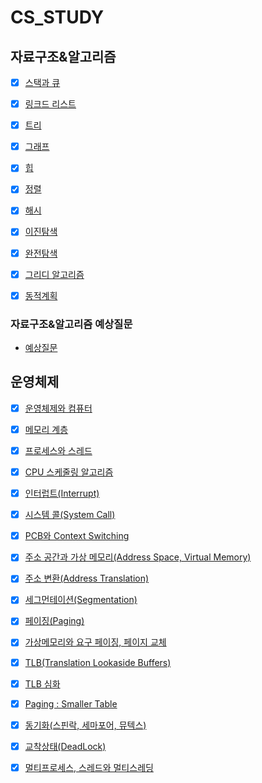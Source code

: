 # CS_STUDY
## 자료구조&알고리즘
* [x] [스택과 큐](https://github.com/dlrkdus/CS_STUDY/tree/main/%EC%9E%90%EB%A3%8C%EA%B5%AC%EC%A1%B0%26%EC%95%8C%EA%B3%A0%EB%A6%AC%EC%A6%98/%EC%8A%A4%ED%83%9D%EA%B3%BC%ED%81%90)

* [x] [링크드 리스트](https://github.com/dlrkdus/CS_STUDY/tree/main/%EC%9E%90%EB%A3%8C%EA%B5%AC%EC%A1%B0%26%EC%95%8C%EA%B3%A0%EB%A6%AC%EC%A6%98/%EC%97%B0%EA%B2%B0%EB%A6%AC%EC%8A%A4%ED%8A%B8)

* [x] [트리](https://github.com/dlrkdus/CS_STUDY/tree/main/%EC%9E%90%EB%A3%8C%EA%B5%AC%EC%A1%B0%26%EC%95%8C%EA%B3%A0%EB%A6%AC%EC%A6%98/%ED%8A%B8%EB%A6%AC)

* [x] [그래프](https://github.com/dlrkdus/CS_STUDY/tree/main/%EC%9E%90%EB%A3%8C%EA%B5%AC%EC%A1%B0%26%EC%95%8C%EA%B3%A0%EB%A6%AC%EC%A6%98/%EA%B7%B8%EB%9E%98%ED%94%84)

* [x] [힙](https://github.com/dlrkdus/CS_STUDY/tree/main/%EC%9E%90%EB%A3%8C%EA%B5%AC%EC%A1%B0%26%EC%95%8C%EA%B3%A0%EB%A6%AC%EC%A6%98/%ED%9E%99)

* [x] [정렬](https://github.com/dlrkdus/CS_STUDY/tree/main/%EC%9E%90%EB%A3%8C%EA%B5%AC%EC%A1%B0%26%EC%95%8C%EA%B3%A0%EB%A6%AC%EC%A6%98/%EC%A0%95%EB%A0%AC)

* [x] [해시](https://github.com/dlrkdus/CS_STUDY/tree/main/%EC%9E%90%EB%A3%8C%EA%B5%AC%EC%A1%B0%26%EC%95%8C%EA%B3%A0%EB%A6%AC%EC%A6%98/%ED%95%B4%EC%8B%9C)

* [x] [이진탐색](https://github.com/dlrkdus/CS_STUDY/tree/main/%EC%9E%90%EB%A3%8C%EA%B5%AC%EC%A1%B0%26%EC%95%8C%EA%B3%A0%EB%A6%AC%EC%A6%98/%EC%9D%B4%EC%A7%84%ED%83%90%EC%83%89)

* [x] [완전탐색](https://github.com/dlrkdus/CS_STUDY/tree/main/%EC%9E%90%EB%A3%8C%EA%B5%AC%EC%A1%B0%26%EC%95%8C%EA%B3%A0%EB%A6%AC%EC%A6%98/%EC%99%84%EC%A0%84%ED%83%90%EC%83%89)

* [x] [그리디 알고리즘](https://github.com/dlrkdus/CS_STUDY/tree/main/%EC%9E%90%EB%A3%8C%EA%B5%AC%EC%A1%B0%26%EC%95%8C%EA%B3%A0%EB%A6%AC%EC%A6%98/%EA%B7%B8%EB%A6%AC%EB%94%94%20%EC%95%8C%EA%B3%A0%EB%A6%AC%EC%A6%98)

* [x] [동적계획](https://github.com/dlrkdus/CS_STUDY/tree/main/%EC%9E%90%EB%A3%8C%EA%B5%AC%EC%A1%B0%26%EC%95%8C%EA%B3%A0%EB%A6%AC%EC%A6%98/%EB%8F%99%EC%A0%81%EA%B3%84%ED%9A%8D%EB%B2%95(DP))

### 자료구조&알고리즘 예상질문
* [예상질문](https://github.com/dlrkdus/CS_STUDY/blob/main/%EC%9E%90%EB%A3%8C%EA%B5%AC%EC%A1%B0%26%EC%95%8C%EA%B3%A0%EB%A6%AC%EC%A6%98/%EC%98%88%EC%83%81%EC%A7%88%EB%AC%B8.md)

## 운영체제
* [x] [운영체제와 컴퓨터](https://github.com/dlrkdus/CS_STUDY/tree/main/%EC%9A%B4%EC%98%81%EC%B2%B4%EC%A0%9C/%EC%9A%B4%EC%98%81%EC%B2%B4%EC%A0%9C%EC%99%80%20%EC%BB%B4%ED%93%A8%ED%84%B0)

* [x] [메모리 계층](https://github.com/dlrkdus/CS_STUDY/tree/main/%EC%9A%B4%EC%98%81%EC%B2%B4%EC%A0%9C/%EB%A9%94%EB%AA%A8%EB%A6%AC%EA%B3%84%EC%B8%B5)

* [x] [프로세스와 스레드](https://github.com/dlrkdus/CS_STUDY/tree/main/%EC%9A%B4%EC%98%81%EC%B2%B4%EC%A0%9C/%ED%94%84%EB%A1%9C%EC%84%B8%EC%8A%A4%EC%99%80%20%EC%8A%A4%EB%A0%88%EB%93%9C)

* [x] [CPU 스케줄링 알고리즘](https://github.com/dlrkdus/CS_STUDY/tree/main/%EC%9A%B4%EC%98%81%EC%B2%B4%EC%A0%9C/CPU%20%EC%8A%A4%EC%BC%80%EC%A4%84%EB%A7%81%20%EC%95%8C%EA%B3%A0%EB%A6%AC%EC%A6%98)

* [x] [인터럽트(Interrupt)](https://github.com/dlrkdus/CS_STUDY/tree/main/%EC%9A%B4%EC%98%81%EC%B2%B4%EC%A0%9C/%EC%9D%B8%ED%84%B0%EB%9F%BD%ED%8A%B8(Interrupt))

* [x] [시스템 콜(System Call)](https://github.com/dlrkdus/CS_STUDY/tree/main/%EC%9A%B4%EC%98%81%EC%B2%B4%EC%A0%9C/%EC%8B%9C%EC%8A%A4%ED%85%9C%20%EC%BD%9C(System%20Call))

* [x] [PCB와 Context Switching](https://github.com/dlrkdus/CS_STUDY/tree/main/%EC%9A%B4%EC%98%81%EC%B2%B4%EC%A0%9C/PCB%EC%99%80%20Context%20Switching)

* [x] [주소 공간과 가상 메모리(Address Space, Virtual Memory)](https://github.com/dlrkdus/CS_STUDY/tree/main/%EC%9A%B4%EC%98%81%EC%B2%B4%EC%A0%9C/%EC%A3%BC%EC%86%8C%20%EA%B3%B5%EA%B0%84%EA%B3%BC%20%EA%B0%80%EC%83%81%20%EB%A9%94%EB%AA%A8%EB%A6%AC(Address%20Space%2C%20Virtual%20Memory))

* [x] [주소 변환(Address Translation)](https://github.com/dlrkdus/CS_STUDY/tree/main/%EC%9A%B4%EC%98%81%EC%B2%B4%EC%A0%9C/%EC%A3%BC%EC%86%8C%20%EB%B3%80%ED%99%98(Address%20Translation))

* [x] [세그먼테이션(Segmentation)](https://github.com/dlrkdus/CS_STUDY/tree/main/%EC%9A%B4%EC%98%81%EC%B2%B4%EC%A0%9C/%EC%84%B8%EA%B7%B8%EB%A8%BC%ED%85%8C%EC%9D%B4%EC%85%98(Segmentation))

* [x] [페이징(Paging)](https://github.com/dlrkdus/CS_STUDY/tree/main/%EC%9A%B4%EC%98%81%EC%B2%B4%EC%A0%9C/%ED%8E%98%EC%9D%B4%EC%A7%95(Paging))

* [x] [가상메모리와 요구 페이징, 페이지 교체](https://github.com/dlrkdus/CS_STUDY/tree/main/%EC%9A%B4%EC%98%81%EC%B2%B4%EC%A0%9C/%EA%B0%80%EC%83%81%EB%A9%94%EB%AA%A8%EB%A6%AC%EC%99%80%20%EC%9A%94%EA%B5%AC%20%ED%8E%98%EC%9D%B4%EC%A7%95%2C%20%ED%8E%98%EC%9D%B4%EC%A7%80%20%EA%B5%90%EC%B2%B4)

* [x] [TLB(Translation Lookaside Buffers)](https://github.com/dlrkdus/CS_STUDY/tree/main/%EC%9A%B4%EC%98%81%EC%B2%B4%EC%A0%9C/TLB(Translation%20Lookaside%20Buffers))

* [x] [TLB 심화](https://github.com/dlrkdus/CS_STUDY/tree/main/%EC%9A%B4%EC%98%81%EC%B2%B4%EC%A0%9C/TLB%20%EC%8B%AC%ED%99%94)

* [x] [Paging : Smaller Table](https://github.com/dlrkdus/CS_STUDY/tree/main/%EC%9A%B4%EC%98%81%EC%B2%B4%EC%A0%9C/Paging%20(Smaller%20Table))

* [x] [동기화(스핀락, 세마포어, 뮤텍스)](https://github.com/dlrkdus/CS_STUDY/tree/main/%EC%9A%B4%EC%98%81%EC%B2%B4%EC%A0%9C/%EB%8F%99%EA%B8%B0%ED%99%94(%EC%8A%A4%ED%95%80%EB%9D%BD%2C%20%EC%84%B8%EB%A7%88%ED%8F%AC%EC%96%B4%2C%20%EB%AE%A4%ED%85%8D%EC%8A%A4))

* [x] [교착상태(DeadLock)](https://github.com/dlrkdus/CS_STUDY/tree/main/%EC%9A%B4%EC%98%81%EC%B2%B4%EC%A0%9C/%EA%B5%90%EC%B0%A9%EC%83%81%ED%83%9C(DeadLock))

* [x] [멀티프로세스, 스레드와 멀티스레딩](https://github.com/dlrkdus/CS_STUDY/tree/main/%EC%9A%B4%EC%98%81%EC%B2%B4%EC%A0%9C/%EB%A9%80%ED%8B%B0%ED%94%84%EB%A1%9C%EC%84%B8%EC%8A%A4%2C%20%EC%8A%A4%EB%A0%88%EB%93%9C%EC%99%80%20%EB%A9%80%ED%8B%B0%EC%8A%A4%EB%A0%88%EB%94%A9)

